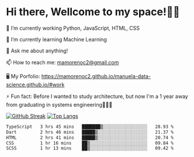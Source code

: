 # Hi there, Wellcome to my space!✌🏾

🔭 I’m currently working Python, JavaScript, HTML, CSS

🌱 I’m currently learning Machine Learning

💬 Ask me about anything!

📫 How to reach me: mamorenoc2@gmail.com

🖥️ My Porfolio: https://mamorenoc2.github.io/manuela-data-science.github.io/#work

⚡ Fun fact: Before I wanted to study architecture, but now I'm a 1 year away from graduating in systems engineering🤣🤣🤣

[![GitHub Streak](https://streak-stats.demolab.com/?user=mamorenoc2&theme=tokyonight_duo)](https://git.io/streak-stats)                 [![Top Langs](https://github-readme-stats.vercel.app/api/top-langs/?username=mamorenoc2&layout=compact&theme=tokyonight)](https://github.com/anuraghazra/github-readme-stats)

<!--START_SECTION:waka-->

```txt
TypeScript   3 hrs 45 mins   ███████▒░░░░░░░░░░░░░░░░░   28.93 %
Dart         2 hrs 46 mins   █████▒░░░░░░░░░░░░░░░░░░░   21.37 %
HTML         2 hrs 41 mins   █████▒░░░░░░░░░░░░░░░░░░░   20.74 %
CSS          1 hr 16 mins    ██▒░░░░░░░░░░░░░░░░░░░░░░   09.84 %
SCSS         1 hr 13 mins    ██▒░░░░░░░░░░░░░░░░░░░░░░   09.42 %
```

<!--END_SECTION:waka-->
